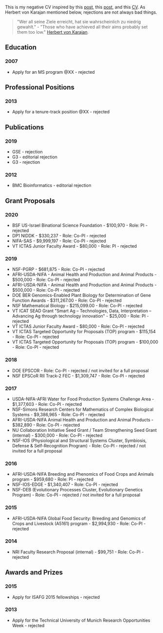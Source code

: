 This is my negative CV inspired by this [post](http://aidanhorner.blogspot.co.uk/2014/06/my-negative-cv.html), this [post](http://chronicle.com/article/MeMy-Shadow-CV/233801), and this [CV](http://www.princeton.edu/haushofer/Johannes_Haushofer_CV_of_Failures.pdf).
As Herbert von Karajan mentioned below, rejections are not always bad things.


>"Wer all seine Ziele erreicht, hat sie wahrscheinlich zu niedrig gewahlt." - "Those who have achieved all their aims probably set them too low."  [Herbert von Karajan](http://de.wikiquote.org/wiki/Herbert_von_Karajan).


## Education

### 2007
* Apply for an MS program @XX - rejected 


## Professional Positions

### 2013
* Apply for a tenure-track position @XX - rejected 


## Publications

### 2019
* GSE - rejection 
* G3 - editorial rejection 
* G3 - rejection

### 2012
* BMC Bioinformatics - editorial rejection 


## Grant Proposals

### 2020
* BSF US-Israel Binational Science Foundation - $100,970 - Role: PI - rejected
* DP1 NIDDK  - $330,237 -  Role: Co-PI - rejected
* NIFA-SAS - $9,999,197 - Role: Co-PI - rejected
* VT ICTAS Junior Faculty Award - $80,000 - Role: PI - rejected 


### 2019
* NSF-PGRP - $681,875 - Role: Co-PI - rejected 
* AFRI-USDA-NIFA - Animal Health and Production and Animal Products - $500,000 - Role: Co-PI - rejected 
* AFRI-USDA-NIFA - Animal Health and Production and Animal Products - $500,000 - Role: Co-PI - rejected 
* DOE BER Genomics-Enabled Plant Biology for Determination of Gene Function Awards - $311,267.00 - Role: Co-PI - rejected
* NSF Mathematical Biology - $215,099.00 - Role: Co-PI - rejected
* VT ICAT SEAD Grant "Smart Ag – Technologies, Data, Interpretation – Advancing Ag through technology innovation" - $25,000 - Role: PI - rejected 
* VT ICTAS Junior Faculty Award - $80,000 - Role: Co-PI - rejected
* VT ICTAS Targeted Opportunity for Proposals (TOP) program - $115,154 - Role: Co-PI - rejected
* VT ICTAS Targeted Opportunity for Proposals (TOP) program - $100,000 - Role: Co-PI - rejected


### 2018
* DOE EPSCOR - Role: Co-PI - rejected  / not invited for a full proposal
* NSF EPSCoR RII Track-2 FEC - $1,309,747 - Role: Co-PI - rejected 


### 2017
* USDA-NIFA-AFRI Water for Food Production Systems Challenge Area - $1,377,603 - Role: Co-PI - rejected 
* NSF-Simons Research Centers for Mathematics of Complex Biological Systems - $9,386,965 - Role: Co-PI - rejected 
* AFRI-USDA-NIFA Animal Health and Production and Animal Products - $382,890 - Role: Co-PI - rejected 
* NU Collaboration Initiative Seed Grant / Team Strengthening Seed Grant (internal) - $300,000 - Role: Co-PI - rejected 
* NSF-IOS (Physiological and Structural Systems Cluster, Symbiosis, Defense & Self-Recognition Program) - Role: Co-PI - rejected / not invited for a full proposal

### 2016
* AFRI-USDA-NIFA Breeding and Phenomics of Food Crops and Animals program - $959,680 - Role: PI - rejected 
* NSF-IOS-EDGE - $1,340,407 - Role: Co-PI - rejected 
* NSF-DEB (Evolutionary Processes Cluster, Evolutionary Genetics Program) - Role: Co-PI - rejected  / not invited for a full proposal

### 2015
* AFRI-USDA-NIFA Global Food Security: Breeding and Genomics of Crops and Livestock (A5161) program - $2,994,930 - Role: Co-PI - rejected 

### 2014
* NRI Faculty Research Proposal (internal) -  $99,751 - Role: Co-PI - rejected 


## Awards and Prizes

### 2015
* Apply for ISAFG 2015 fellowships - rejected  


### 2013
* Apply for the Technical University of Munich Research Opportunities Week - rejected 

